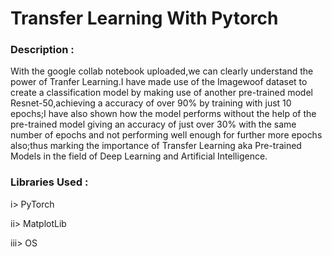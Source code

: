# Transfer Learning With Pytorch

### Description : 
With the google collab notebook uploaded,we can clearly understand the power of Tranfer Learning.I have made use of the Imagewoof dataset to create a classification model by  making use of another pre-trained model Resnet-50,achieving a accuracy of over 90% by training with just 10 epochs;I have also shown how the model performs without the help of the pre-trained model giving an accuracy of just over 30% with the same number of epochs and not performing well enough for further more epochs also;thus marking the importance of Transfer Learning aka Pre-trained Models in the field of Deep Learning and Artificial Intelligence.  

### Libraries Used :
i> PyTorch

ii> MatplotLib

iii> OS

